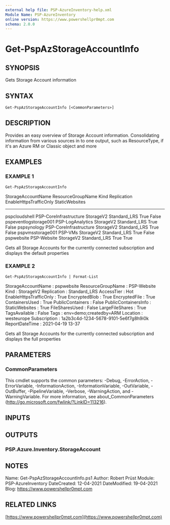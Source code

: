 ```yaml
---
external help file: PSP-AzureInventory-help.xml
Module Name: PSP-AzureInventory
online version: https://www.powershellpr0mpt.com
schema: 2.0.0
---
```


# Get-PspAzStorageAccountInfo

## SYNOPSIS
Gets Storage Account information

## SYNTAX

```
Get-PspAzStorageAccountInfo [<CommonParameters>]
```

## DESCRIPTION
Provides an easy overview of Storage Account information.
Consolidating information from various sources in to one output, such as ResourceType, if it's an Azure RM or Classic object and more

## EXAMPLES

### EXAMPLE 1
```
Get-PspAzStorageAccountInfo
```

StorageAccountName    ResourceGroupName      Kind      Replication  EnableHttpsTrafficOnly StaticWebsites
------------------    -----------------      ----      -----------  ---------------------- --------------
pspcloudshell         PSP-CoreInfrastructure StorageV2 Standard_LRS True                   False
pspeventlogstorage001 PSP-LogAnalytics       StorageV2 Standard_LRS True                   False
pspsynology           PSP-CoreInfrastructure StorageV2 Standard_LRS True                   False
pspvmsstorage001      PSP-VMs                StorageV2 Standard_LRS True                   False
pspwebsite            PSP-Website            StorageV2 Standard_LRS True                   True

Gets all Storage Accounts for the currently connected subscription and displays the default properties

### EXAMPLE 2
```
Get-PspAzStorageAccountInfo | Format-List
```

StorageAccountName     : pspwebsite
ResourceGroupName      : PSP-Website
Kind                   : StorageV2
Replication            : Standard_LRS
AccessTier             : Hot
EnableHttpsTrafficOnly : True
EncryptedBlob          : True
EncryptedFile          : True
ContainersUsed         : True
PublicContainers       : False
PublicContainersInfo   :
StaticWebsites         : True
FileSharesUsed         : False
LargeFileShares        : True
TagsAvailable          : False
Tags                   : env=demo;createdby=ARM
Location               : westeurope
Subscription           : 1a2b3c4d-1234-5678-9101-5e6f7g8h9i0k
ReportDateTime         : 2021-04-19 13-37

Gets all Storage Accounts for the currently connected subscription and displays the full properties

## PARAMETERS

### CommonParameters
This cmdlet supports the common parameters: -Debug, -ErrorAction, -ErrorVariable, -InformationAction, -InformationVariable, -OutVariable, -OutBuffer, -PipelineVariable, -Verbose, -WarningAction, and -WarningVariable.
For more information, see about_CommonParameters (http://go.microsoft.com/fwlink/?LinkID=113216).

## INPUTS

## OUTPUTS

### PSP.Azure.Inventory.StorageAccount
## NOTES
Name: Get-PspAzStorageAccountInfo.ps1
Author: Robert Prüst
Module: PSP-AzureInventory
DateCreated: 12-04-2021
DateModified: 19-04-2021
Blog: https://www.powershellpr0mpt.com

## RELATED LINKS

[https://www.powershellpr0mpt.com](https://www.powershellpr0mpt.com)

